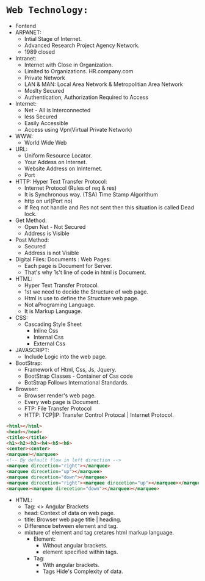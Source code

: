 # `Web Technology:` 
- Fontend
- ARPANET:
  - Intial Stage of Internet.
  - Advanced Research Project Agency Network.
  - 1989 closed
- Intranet: 
  - Internet with Close in Organization.
  - Limited to Organizations. HR.company.com
  - Private Network
  - LAN & MAN: Local Area Network & Metropolitian Area Network
  - Moslty Secured 
  - Authentication, Authorization Required to Access 
- Internet:
  - Net - All is Interconnected
  - less Secured
  - Easily Accessible
  - Access using Vpn(Virtual Private Network)
- WWW:
  - World Wide Web
- URL:
  - Uniform Resource Locator.
  - Your Addess on Internet.
  - Website Address on InInternet. 
  - Port
- HTTP: Hyper Text Transfer Protocol:
  - Internet Protocol (Rules of req & res) 
  - It is Synchronous way. (TSA) Time Stamp Algorithum
  - http on url(Port no)
  - If Req not handle and Res not sent then this situation is called Dead lock.
- Get Method:
  - Open Net - Not Secured
  - Address is Visible
- Post Method:
  - Secured 
  - Address is not Visible
- Digital Files: Documents : Web Pages:
  - Each page is Document for Server.
  - That's why 1s't line of code in html is Document.
- HTML:
  - Hyper Text Transfer Protocol. 
  - 1st we need to decide the Structure of web page.
  - Html is use to define the Structure web page.
  - Not aPrograming Language.
  - It is Markup Language.
- CSS:  
  - Cascading Style Sheet
    - Inline Css
    - Internal Css
    - External Css
- JAVASCRIPT:
  - Include Logic into the web page.
- BootStrap:
  - Framework of Html, Css, Js, Jquery.
  - BootStrap Classes - Container of Css code
  - BotStrap Follows International Standards.    
- Browser:
  - Browser render's web page.
  - Every web page is Document.
  - FTP: File Transfer Protocol
  - HTTP: TCP|IP: Transfer Control Protocal | Internet Protocol.

```html
<html></html>
<head></head>
<title></title>
<h1><h2><h3><h4><h5><h6> 
<center><center>
<marquee></marquee>  
<!-- By default flow in left direction -->
<marquee direcetion="right"></marquee>  
<marquee direcetion="up"></marquee>  
<marquee direcetion="down"></marquee>
<marquee direcetion="right"><marquee direcetion="up"></marquee></marquee>
<marquee><marquee direcetion="down"></marquee></marquee>  
```
- HTML:
  - Tag: <> Angular Brackets
  - head: Context of data on web page.
  - title: Browser web page title | heading.
  - Difference between element and tag.
  - mixture of element and tag cretares html markup language.
       - Element:
         - Without angular brackets.
         - element specified within tags.
       - Tag:
         - With angular brackets.
         - Tags Hide's Complexity of data.    